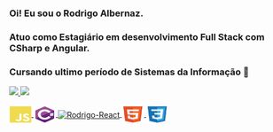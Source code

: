 ###  Oi! Eu sou o Rodrigo Albernaz.
### Atuo como Estagiário em desenvolvimento Full Stack com CSharp e Angular.
### Cursando ultimo período de Sistemas da Informação 👋

<!--
**rodrigoalberna1/rodrigoalberna1** is a ✨ _special_ ✨ repository because its `README.md` (this file) appears on your GitHub profile.

Here are some ideas to get you started:

- 🌱 Estudando ... Javascript, React, Html, Css


-->



 <div>
  <a href="https://github.com/rodrigoalberna1">
  <img height="180em" src="https://github-readme-stats.vercel.app/api?username=rodrigoalberna1&show_icons=true&theme=dark&include_all_commits=true&count_private=true"/>
  <img height="180em" src="https://github-readme-stats.vercel.app/api/top-langs/?username=rodrigoalberna1&layout=compact&langs_count=7&theme=dark"/>
</div>
  
  <div style="display: inline_block"><br>
  <img align="center" alt="Rodrigo-Js" height="30" width="40" src="https://raw.githubusercontent.com/devicons/devicon/master/icons/javascript/javascript-plain.svg">
  <img align="center" alt="Rodrigo-React" height="30" width="40" src="https://raw.githubusercontent.com/devicons/devicon/master/icons/csharp/csharp-original.svg">
   <img align="center" alt="Rodrigo-React" height="30" width="40" src="https://raw.githubusercontent.com/devicons/devicon/master/icons/vuejs/angularjs-original.svg">
  <img align="center" alt="Rodrigo-HTML" height="30" width="40" src="https://raw.githubusercontent.com/devicons/devicon/master/icons/html5/html5-original.svg">
  <img align="center" alt="Rodrigo-CSS" height="30" width="40" src="https://raw.githubusercontent.com/devicons/devicon/master/icons/css3/css3-original.svg">
    </div>
